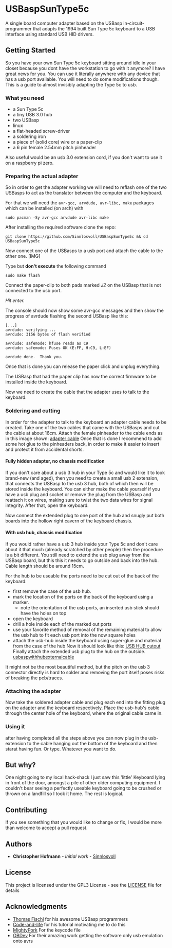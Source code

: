 # USBaspSunType5c

A single board computer adapter based on the USBasp in-circuit-programmer that adapts the 1994 built Sun Type 5c keyboard to a USB interface using standard USB HID drivers.

## Getting Started

So you have your own Sun Type 5c keyboard sitting around idle in your closet because you dont have the workstation to go with it anymore? I have great news for you. You can use it literally anywhere with any device that has a usb port available. You will need to do some modifications though. This is a guide to almost invisibly adapting the Type 5c to usb.

### What you need
 - a Sun Type 5c
 - a tiny USB 3.0 hub
 - two USBasp
 - linux
 - a flat-headed screw-driver
 - a soldering iron
 - a piece of (solid core) wire or a paper-clip
 - a 6 pin female 2.54mm pitch pinheader

Also useful would be an usb 3.0 extension cord, if you don't want to use it on a raspberry pi zero.

### Preparing the actual adapter

So in order to get the adapter working we will need to reflash one of the two USBasps to act as the translator between the computer and the keyboard.

For that we will need the `avr-gcc, arvdude, avr-libc, make` packages which can be installed (on arch) with
```
sudo pacman -Sy avr-gcc arvdude avr-libc make
```
After installing the required software clone the repo:
```
git clone https://github.com/Sinnlosvoll/USBaspSunType5c && cd USBaspSunType5c
```

Now connect one of the USBasps to a usb port and attach the cable to the other one.
[IMG]

Type but **don't execute** the following command
```
sudo make flash
```
Connect the paper-clip to both pads marked _J2_ on the USBasp that is not connected to the usb port.

_Hit enter._

The console should now show some avr-gcc messages and then show the progress of avrdude flashing the second USBasp like this:
```
[...]
avrdude: verifying ...
avrdude: 3156 bytes of flash verified

avrdude: safemode: hfuse reads as C9
avrdude: safemode: Fuses OK (E:FF, H:C9, L:EF)

avrdude done.  Thank you.
```
Once that is done you can release the paper click and unplug everything.

The USBasp that had the paper clip has now the correct firmware to be installed inside the keyboard.

Now we need to create the cable that the adapter uses to talk to the keyboard.

### Soldering and cutting

In order for the adapter to talk to the keyboard an adapter cable needs to be created.
Take one of the two cables that came with the USBasps and cut the cable at about 16cm.
Attach the female pinheader to the cable ends as in this image shown:
[adapter cable](doc/images/adaptercable.png)
Once that is done I recommend to add some hot glue to the pinheaders back, in order to make it easier to insert and protect it from accidental shorts.

#### Fully hidden adapter, no chassis modification

If you don't care about a usb 3 hub in your Type 5c and would like it to look brand-new (and aged), then you need to create a small usb 2 extension, that connects the USBasp to the usb 3 hub, both of which then will be stored inside the keyboard.
You can either make the cable yourself if you have a usb plug and socket or remove the plug from the USBasp and reattach it on wires, making sure to twist the two data wires for signal integrity.
After that, open the keyboard.

Now connect the extended plug to one port of the hub and snugly put both boards into the hollow right cavern of the keyboard chassis.

#### With usb hub, chassis modification

If you would rather have a usb 3 hub inside your Type 5c and don't care about it that much (already scratched by other people) then the procedure is a bit different. You still need to extend the usb plug away from the USBasp board, but this this it needs to go outside and back into the hub. Cable length should be around 15cm. 

For the hub to be useable the ports need to be cut out of the back of the keyboard:
 - first remove the case of the usb hub.
 - mark the location of the ports on the back of the keyboard using a marker.
 	+ note the orientation of the usb ports, an inserted usb stick should have the holes on top
 - open the keyboard
 - drill a hole inside each of the marked out ports
 - use your favorite method of removal of the remaining material to allow the usb hub to fit each usb port into the now square holes
 - attach the usb-hub inside the keyboard using super-glue and material from the case of the hub
Now it should look like this:
[USB HUB cutout](doc/images/usbhubCutOut)
Finally attach the extended usb plug to the hub on the outside. 
[usbaspwithhubexternalcable](doc/images/usbaspinplace.jpg)

It might not be the most beautiful method, but the pitch on the usb 3 connector directly is hard to solder and removing the port itself poses risks of breaking the pcb/traces.

### Attaching the adapter

Now take the soldered adapter cable and plug each end into the fitting plug on the adapter and the keyboard respectively.
Place the usb-hub's cable through the center hole of the keyboard, where the original cable came in.


### Using it

after having completed all the steps above you can now plug in the usb-extension to the cable hanging out the bottom of the keyboard and then starat having fun. Or type. Whatever you want to do.

## But why?

One night going to my local hack-shack I just saw this 'little' Keyboard lying in front of the door, amongst a pile of other older computing equipment. I couldn't bear seeing a perfectly useable keyboard going to be crushed or thrown on a landfill so I took it home. The rest is logical.

## Contributing

If you see something that you would like to change or fix, I would be more than welcome to accept a pull request.

## Authors

* **Christopher Hofmann** - *Initial work* - [Sinnlosvoll](https://github.com/Sinnlosvoll)

## License

This project is licensed under the GPL3 License - see the [LICENSE](LICENSE) file for details

## Acknowledgments

* [Thomas Fischl](http://www.fischl.de/usbasp/) for his awesome USBasp programmers
* [Code-and-life](http://codeandlife.com/2012/02/22/v-usb-with-attiny45-attiny85-without-a-crystal/) for his tutorial motivating me to do this
* [MightyPork](https://gist.github.com/MightyPork/6da26e382a7ad91b5496ee55fdc73db2) For the keycode file
* [OBDev](https://www.obdev.at/products/vusb/index.html) For their amazing work getting the software only usb emulation onto avrs

